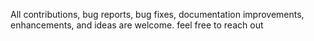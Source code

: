 All contributions, bug reports, bug fixes, documentation improvements, enhancements, and ideas are welcome.
feel free to reach out

